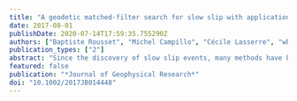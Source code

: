 ```yaml
---
title: "A geodetic matched-filter search for slow slip with application to the Mexico subduction zone"
date: 2017-08-01
publishDate: 2020-07-14T17:59:35.755290Z
authors: ["Baptiste Rousset", "Michel Campillo", "Cécile Lasserre", "wbfrank", "Nathalie Cotte", "Andrea Walpersdorf", "Anne Socquet", "Vladimir Kostoglodov"]
publication_types: ["2"]
abstract: "Since the discovery of slow slip events, many methods have been successfully applied to model obvious transient events in geodetic time series, such as the widely used network strain filter. Independent seismological observations of tremors or low-frequency earthquakes and repeating earthquakes provide evidence of low-amplitude slow deformation but do not always coincide with clear occurrences of transient signals in geodetic time series. Here we aim to extract the signal corresponding to slow slips hidden in the noise of GPS time series, without using information from independent data sets. We first build a library of synthetic slow slip event templates by assembling a source function with Green's functions for a discretized fault. We then correlate the templates with postprocessed GPS time series. Once the events have been detected in time, we estimate their duration $T$ and magnitude $M_w$ by modeling a weighted stack of GPS time series. An analysis of synthetic time series shows that this method is able to resolve the correct timing, location, $T$ , and $M_w$ of events larger than $M_w$ 6 in the context of the Mexico subduction zone. Applied on a real data set of 29 GPS time series in the Guerrero area from 2005 to 2014, this technique allows us to detect 28 transient events from $M_w$ 6.3 to 7.2 with durations that range from 3 to 39 days. These events have a dominant recurrence time of 40 days and are mainly located at the downdip edges of the $M_w >$ 7.5 slow slip events."
featured: false
publication: "*Journal of Geophysical Research*"
doi: "10.1002/2017JB014448"
---
```


